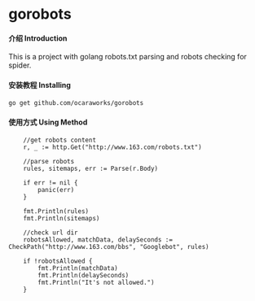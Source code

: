 # gorobots

#### 介绍 Introduction
This is a project with golang robots.txt parsing and robots checking for spider.

#### 安装教程 Installing

```bash
go get github.com/ocaraworks/gorobots
```

#### 使用方式 Using Method
```golang
    //get robots content
    r, _ := http.Get("http://www.163.com/robots.txt")
	
	//parse robots
	rules, sitemaps, err := Parse(r.Body)

	if err != nil {
		panic(err)
	}

	fmt.Println(rules)
	fmt.Println(sitemaps)

	//check url dir
	robotsAllowed, matchData, delaySeconds := CheckPath("http://www.163.com/bbs", "Googlebot", rules)

	if !robotsAllowed {
		fmt.Println(matchData)
		fmt.Println(delaySeconds)
		fmt.Println("It's not allowed.")
	}
```